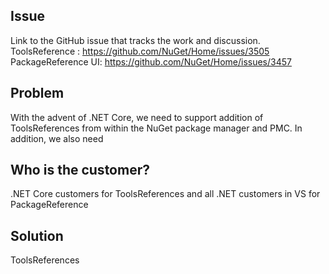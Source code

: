 

## Issue
Link to the GitHub issue that tracks the work and discussion.
ToolsReference : https://github.com/NuGet/Home/issues/3505
PackageReference UI: https://github.com/NuGet/Home/issues/3457


## Problem
With the advent of .NET Core, we need to support addition of ToolsReferences from within the NuGet package manager and PMC. In addition, we also need 

## Who is the customer?
.NET Core customers for ToolsReferences and all .NET customers in VS for PackageReference

## Solution

ToolsReferences
